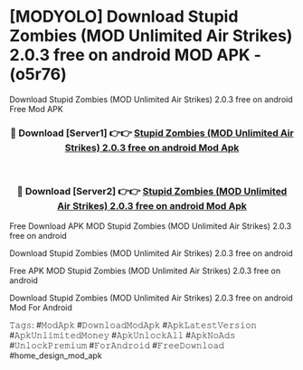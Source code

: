 # [MODYOLO] Download Stupid Zombies (MOD Unlimited Air Strikes) 2.0.3 free on android MOD APK - (o5r76)
Download Stupid Zombies (MOD Unlimited Air Strikes) 2.0.3 free on android Free Mod APK

<div align="center">
<h3>🔴 Download [Server1] 👉👉 <a href="https://apk-comot.site?title=Stupid_Zombies_(MOD_Unlimited_Air_Strikes)_2.0.3_free_on_android">Stupid Zombies (MOD Unlimited Air Strikes) 2.0.3 free on android Mod Apk</a></h3><br>

<h3>🔴 Download [Server2] 👉👉 <a href="https://apk-comot.site?title=Stupid_Zombies_(MOD_Unlimited_Air_Strikes)_2.0.3_free_on_android">Stupid Zombies (MOD Unlimited Air Strikes) 2.0.3 free on android Mod Apk</a></h3>
</div>


Free Download APK MOD Stupid Zombies (MOD Unlimited Air Strikes) 2.0.3 free on android

Download Stupid Zombies (MOD Unlimited Air Strikes) 2.0.3 free on android 

Free APK MOD Stupid Zombies (MOD Unlimited Air Strikes) 2.0.3 free on android 

Download Stupid Zombies (MOD Unlimited Air Strikes) 2.0.3 free on android Mod For Android

𝚃𝚊𝚐𝚜: #𝙼𝚘𝚍𝙰𝚙𝚔 #𝙳𝚘𝚠𝚗𝚕𝚘𝚊𝚍𝙼𝚘𝚍𝙰𝚙𝚔 #𝙰𝚙𝚔𝙻𝚊𝚝𝚎𝚜𝚝𝚅𝚎𝚛𝚜𝚒𝚘𝚗 #𝙰𝚙𝚔𝚄𝚗𝚕𝚒𝚖𝚒𝚝𝚎𝚍𝙼𝚘𝚗𝚎𝚢 #𝙰𝚙𝚔𝚄𝚗𝚕𝚘𝚌𝚔𝙰𝚕𝚕 #𝙰𝚙𝚔𝙽𝚘𝙰𝚍𝚜 #𝚄𝚗𝚕𝚘𝚌𝚔𝙿𝚛𝚎𝚖𝚒𝚞𝚖 #𝙵𝚘𝚛𝙰𝚗𝚍𝚛𝚘𝚒𝚍 #𝙵𝚛𝚎𝚎𝙳𝚘𝚠𝚗𝚕𝚘𝚊𝚍 #home_design_mod_apk